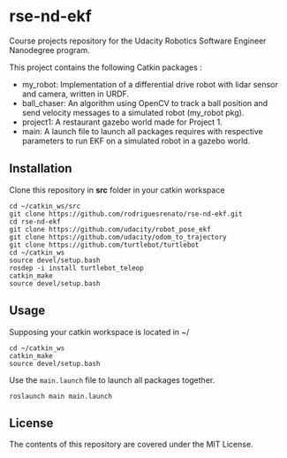 # rse-nd-ekf
Course projects repository for the Udacity Robotics Software Engineer Nanodegree program.

This project contains the following Catkin packages :
* my_robot: Implementation of a differential drive robot with lidar sensor and camera, written in URDF.
* ball_chaser: An algorithm using OpenCV to track a ball position and send velocity messages to a simulated robot (my_robot pkg).
* project1: A restaurant gazebo world made for Project 1.
* main: A launch file to launch all packages requires with respective parameters to run EKF on a simulated robot in a gazebo world.

## Installation
Clone this repository in **src** folder in your catkin workspace
```
cd ~/catkin_ws/src
git clone https://github.com/rodriguesrenato/rse-nd-ekf.git
cd rse-nd-ekf
git clone https://github.com/udacity/robot_pose_ekf 
git clone https://github.com/udacity/odom_to_trajectory
git clone https://github.com/turtlebot/turtlebot
cd ~/catkin_ws
source devel/setup.bash
rosdep -i install turtlebot_teleop
catkin_make
source devel/setup.bash
```
## Usage
Supposing your catkin workspace is located in ~/
```
cd ~/catkin_ws
catkin_make
source devel/setup.bash
```
Use the `main.launch` file to launch all packages together.
```
roslaunch main main.launch
```
## License
The contents of this repository are covered under the MIT License.

